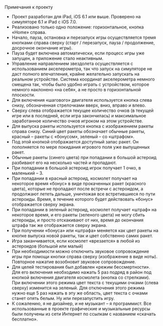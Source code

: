 Примечания к проекту

-	Проект разработан для iPad, iOS 6.1 или выше. Проверено на симуляторе 6.1 и iPad с iOS 7.0.
-	Реализовано только одно положение: горизонтальное, кнопка «Home» справа.
-	Начало, пауза, остановка и перезапуск игры осуществляется тремя кнопками справа сверху (старт / перезапуск, пауза / продолжение, досрочное окончание игры).
-	Пауза будет включена автоматически, если процесс игры уже запущен, а приложение стало неактивным.
-	Управление направлением звездолета осуществляется с использованием акселерометра, так что запуск на симуляторе не даст полного впечатления, крайне желательно запускать на реальном устройстве. Система координат акселерометра немного смещена так, чтобы было удобно играть с устройством, которое немного наклонено «на себя», а не просто в горизонтальной плоскости.
-	Для включения «шагового» двигателя используется кнопка слева снизу, обозначенная стрелочками вверх, вниз, вправо и влево.
-	Сверху слева отображается текущее количество очков (в текущей игре или в последней, если игра закончилась)  и максимальное заработанное количество очков игроком на этом устройстве.
-	Для выпуска ракеты используется кнопка с изображением ракеты справа снизу. Синий цвет ракеты обозначает обычные ракеты, красный – ракеты с «бонусом», зеленый – со «штрафом».
-	Под этой кнопкой отображается доступный запас ракет. Он пополняется по мере покидания игрового поля уже выпущенных ракет.
-	Обычные ракеты (синего цвета) при попадании в большой астероид разбивают его на несколько частей и пропадают.
-	При попадании в большой астероид игрок получает 1 очко, в маленький – 3.
-	При попадании в красный астероид, космолет получает на некоторое время «бонус» в виде прокаченных ракет (красного цвета), которые не пропадают после встречи с астероидом, а продолжают лететь дальше, уничтожая все встретившиеся по пути астероиды. Время, в течение которого будет действовать «бонус» отображается сверху экрана.
-	При попадании в зеленый астероид, космолет получает «штраф» на некоторое время, и его ракеты (зеленого цвета) не могу сбить астероиды, и просто отскакивают от них, время до окончания штрафа так же отображается сверху экрана.
-	При получении «бонуса» или «штрафа» меняется как цвет ракеты на кнопке выпуска новой ракеты, так и цвет собственно самих ракет.
-	Игра заканчивается, если космолет «врезается» в любой из астероидов (большой или малый)
-	При необходимости можно отключить звуковое сопровождение игры при помощи кнопки справа сверху (изображение в виде ноты). Повторное нажатие возобновит звуковое сопровождение.
-	Для целей тестирования был добавлен «режим бессмертности». Для его включения необходимо нажать 5 раз подряд в район под кнопкой включения двигателя космолета (кнопка со стрелками). При включении этого режима цвет текста с текущими очками (слева сверху) изменится на зеленый. Для отключения этого режима нужно еще 5 раз нажать в эту же область, цвет текста с очками станет опять белым. Ну или перезапустить игру.
-	К сожалению, я не дизайнер, и не музыкант – я программист. Все использованные в проекте графические и музыкальные ресурсы были получены из сети Интернет по ссылкам с названием «скачать бесплатно».
